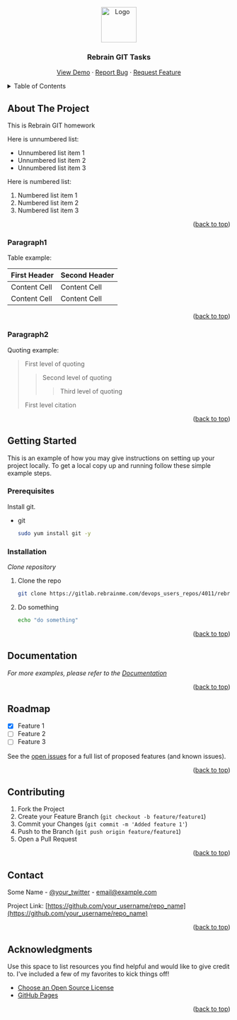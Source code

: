 <!-- Logo -->
<br />
<div align="center">
  <a href="https://gitlab.rebrainme.com/devops_users_repos/4011/rebrain-devops-task1">
    <img src="https://enpetyaks.github.io/images/fout.jpg" alt="Logo" width="80" height="80">
  </a>

  <h3 align="center">Rebrain GIT Tasks</h3>

  <p align="center">
    <a href="#">View Demo</a>
    ·
    <a href="#">Report Bug</a>
    ·
    <a href="#">Request Feature</a>
  </p>
</div>



<!-- TABLE OF CONTENTS -->
<details>
  <summary>Table of Contents</summary>
  <ol>
    <li><a href="#about-the-project">About The Project</a></li>
    <li><a href="#Paragraph1">Paragraph1</a></li>
    <li><a href="#Paragraph2">Paragraph2</a></li>
    <li><a href="#acknowledgments">Acknowledgments</a></li>
  </ol>
</details>



<!-- ABOUT THE PROJECT -->
## About The Project

This is Rebrain GIT homework

Here is unnumbered list:
* Unnumbered list item 1
* Unnumbered list item 2
* Unnumbered list item 3

Here is numbered list:
1. Numbered list item 1
2. Numbered list item 2
3. Numbered list item 3


<p align="right">(<a href="#top">back to top</a>)</p>


<!-- PARAGRAPH1 -->
### Paragraph1

Table example:

First Header  | Second Header
------------- | -------------
Content Cell  | Content Cell
Content Cell  | Content Cell


<p align="right">(<a href="#top">back to top</a>)</p>

<!-- PARAGRAPH2 -->
### Paragraph2

Quoting example:

> First level of quoting
>> Second level of quoting
>>> Third level of quoting
>
>First level citation

<p align="right">(<a href="#top">back to top</a>)</p>



## Getting Started

This is an example of how you may give instructions on setting up your project locally.
To get a local copy up and running follow these simple example steps.

### Prerequisites

Install git.
* git
  ```sh
  sudo yum install git -y
  ```

### Installation

_Clone repository_

1. Clone the repo
   ```sh
   git clone https://gitlab.rebrainme.com/devops_users_repos/4011/rebrain-devops-task1.git
   ```
2. Do something
   ```sh
   echo "do something"
   ```


<p align="right">(<a href="#top">back to top</a>)</p>


## Documentation

_For more examples, please refer to the [Documentation](#)_


<p align="right">(<a href="#top">back to top</a>)</p>

<!-- ROADMAP -->
## Roadmap

- [x] Feature 1
- [ ] Feature 2
- [ ] Feature 3

See the [open issues](#) for a full list of proposed features (and known issues).

<p align="right">(<a href="#top">back to top</a>)</p>



<!-- CONTRIBUTING -->
## Contributing

1. Fork the Project
2. Create your Feature Branch (`git checkout -b feature/feature1`)
3. Commit your Changes (`git commit -m 'Added feature 1'`)
4. Push to the Branch (`git push origin feature/feature1`)
5. Open a Pull Request

<p align="right">(<a href="#top">back to top</a>)</p>


<!-- CONTACT -->
## Contact

Some Name - [@your_twitter](https://twitter.com/your_username) - email@example.com

Project Link: [https://github.com/your_username/repo_name](https://github.com/your_username/repo_name)

<p align="right">(<a href="#top">back to top</a>)</p>



<!-- ACKNOWLEDGMENTS -->
## Acknowledgments

Use this space to list resources you find helpful and would like to give credit to. I've included a few of my favorites to kick things off!

* [Choose an Open Source License](https://choosealicense.com)
* [GitHub Pages](https://pages.github.com)

<p align="right">(<a href="#top">back to top</a>)</p>
